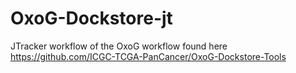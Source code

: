 # OxoG-Dockstore-jt

JTracker workflow of the OxoG workflow found here https://github.com/ICGC-TCGA-PanCancer/OxoG-Dockstore-Tools
